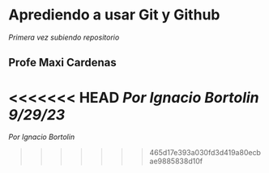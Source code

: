 # Aprediendo a usar Git y Github

*Primera vez subiendo repositorio*

## Profe Maxi Cardenas

<<<<<<< HEAD
*Por Ignacio Bortolin 9/29/23*
=======
*Por Ignacio Bortolin*

>>>>>>> 465d17e393a030fd3d419a80ecbae9885838d10f
